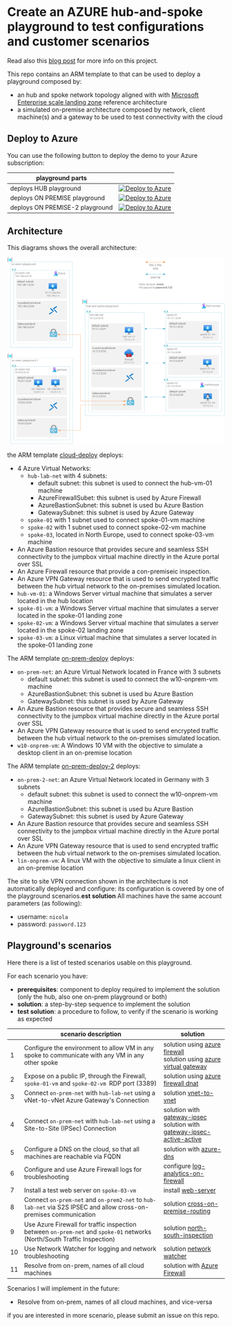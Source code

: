 # Create an AZURE hub-and-spoke playground to test configurations and customer scenarios

Read also this [blog post](https://nicolgit.github.io/azure-hub-and-spoke-playground/) for more info on this project.

This repo contains an ARM template to that can be used to deploy a playground composed by:
  * an hub and spoke network topology aligned with with <a href="https://docs.microsoft.com/en-us/azure/cloud-adoption-framework/ready/enterprise-scale/architecture" target="_blank">Microsoft Enterprise scale landing zone</a> reference architecture
  * a simulated on-premise architecture composed by network, client machine(s) and a gateway to be used to test connectivity with the cloud

## Deploy to Azure
You can use the following button to deploy the demo to your Azure subscription:

| playground parts| &nbsp; |
|---|---|
| deploys HUB playground | [![Deploy to Azure](https://aka.ms/deploytoazurebutton)](https://portal.azure.com/#create/Microsoft.Template/uri/https%3A%2F%2Fraw.githubusercontent.com%2Fnicolgit%2Fhub-and-spoke-playground%2Fmain%2Fcloud-deploy.json)
| deploys ON PREMISE playground | [![Deploy to Azure](https://aka.ms/deploytoazurebutton)](https://portal.azure.com/#create/Microsoft.Template/uri/https%3A%2F%2Fraw.githubusercontent.com%2Fnicolgit%2Fhub-and-spoke-playground%2Fmain%2Fon-prem-deploy.json) |
| deploys ON PREMISE-2 playground | [![Deploy to Azure](https://aka.ms/deploytoazurebutton)](https://portal.azure.com/#create/Microsoft.Template/uri/https%3A%2F%2Fraw.githubusercontent.com%2Fnicolgit%2Fhub-and-spoke-playground%2Fmain%2Fon-prem-deploy-2.json) |

## Architecture
This diagrams shows the overall architecture:

![Architecture](images/architecture.png)


the ARM template [cloud-deploy](cloud-deploy.json) deploys:
* 4 Azure Virtual Networks:
    * `hub-lab-net` with 4 subnets:
        * default subnet: this subnet is used to connect the hub-vm-01 machine
        * AzureFirewallSubet: this subnet is used by Azure Firewall
        * AzureBastionSubnet: this subnet is used bu Azure Bastion
        * GatewaySubnet: this subnet is used by Azure Gateway
    * `spoke-01` with 1 subnet used to connect spoke-01-vm machine
    * `spoke-02` with 1 subnet used to connect spoke-02-vm machine
    * `spoke-03`, located in North Europe, used to connect spoke-03-vm machine
* An Azure Bastion resource that provides secure and seamless SSH connectivity to the jumpbox virtual machine directly in the Azure portal over SSL
* An Azure Firewall resource that provide a con-premiseic inspection.
* An Azure VPN Gateway resource that is used to send encrypted traffic between the hub virtual network to the on-premises simulated location.
* `hub-vm-01`: a Windows Server virtual machine that simulates a server located in the hub location
* `spoke-01-vm`: a Windows Server virtual machine that simulates a server located in the spoke-01 landing zone
* `spoke-02-vm`: a Windows Server virtual machine that simulates a server located in the spoke-02 landing zone
* `spoke-03-vm`: a Linux virtual machine that simulates a server located in the spoke-01 landing zone

The ARM template [on-prem-deploy](on-prem-deploy.json) deploys:
* `on-prem-net`: an Azure Virtual Network located in France with 3 subnets
    * default subnet: this subnet is used to connect the w10-onprem-vm machine
    * AzureBastionSubnet: this subnet is used bu Azure Bastion
    * GatewaySubnet: this subnet is used by Azure Gateway
* An Azure Bastion resource that provides secure and seamless SSH connectivity to the jumpbox virtual machine directly in the Azure portal over SSL
* An Azure VPN Gateway resource that is used to send encrypted traffic between the hub virtual network to the on-premises simulated location.
* `w10-onprem-vm`: A Windows 10 VM with the objective to simulate a desktop client in an on-premise location

The ARM template [on-prem-deploy-2](on-prem-deploy-2.json) deploys:
* `on-prem-2-net`: an Azure Virtual Network located in Germany with 3 subnets
    * default subnet: this subnet is used to connect the w10-onprem-vm machine
    * AzureBastionSubnet: this subnet is used bu Azure Bastion
    * GatewaySubnet: this subnet is used by Azure Gateway
* An Azure Bastion resource that provides secure and seamless SSH connectivity to the jumpbox virtual machine directly in the Azure portal over SSL
* An Azure VPN Gateway resource that is used to send encrypted traffic between the hub virtual network to the on-premises simulated location.
* `lin-onprem-vm`: A linux VM with the objective to simulate a linux client in an on-premise location

The site to site VPN connection shown in the architecture is not automatically deployed and configure: its configuration is covered by one of the playground scenarios.**est solution**
All machines have the same account parameters (as following):
* username: `nicola`
* password: `password.123`

## Playground's scenarios
Here there is a list of tested scenarios usable on this playground.

For each scenario you have:

* **prerequisites**: component to deploy required to implement the solution (only the hub, also one on-prem playground or both)
* **solution**: a step-by-step sequence to implement the solution
* **test solution**: a procedure to follow, to verify if the scenario is working as expected


| | scenario description | solution |
|---|---|---|
| 1 | Configure the environment to allow VM in any spoke to communicate with any VM in any other spoke | solution using [azure firewall](scenarios/ping-any-to-any-firewall.md)<br/> solution using [azure virtual gateway](scenarios/ping-any-to-any-gateway.md) 
| 2| Expose on a public IP, through the Firewall, `spoke-01-vm` and `spoke-02-vm `RDP port (3389) | solution using [azure firewall dnat](scenarios/dnat-01-02.md)
| 3 | Connect `on-prem-net` with `hub-lab-net` using a vNet-to-vNet Azure Gateway's Connection | solution [vnet-to-vnet](scenarios/vnet-to-vnet.md)
| 4 | Connect `on-prem-net` with `hub-lab-net` using a Site-to-Site (IPSec) Connection | solution with [gateway-ipsec](scenarios/ipsec.md)<br/> solution with [gateway-ipsec-active-active](scenarios/ipsec-active-active.md)
| 5 | Configure a DNS on the cloud, so that all machines are reachable via FQDN |  solution with [azure-dns](scenarios/dns.md)
| 6 | Configure and use Azure Firewall logs for troubleshooting | configure  [log-analytics-on-firewall](scenarios/logs.md)
| 7 | Install a test web server on `spoke-03-vm` | install [web-server](scenarios/web.md) |
| 8 | Connect `on-prem-net` and `on-prem2-net` to `hub-lab-net` via S2S IPSEC and allow cross-on-premises communication | solution [cross-on-premise-routing](scenarios/cross-on-premise-routing.md) |
| 9 | Use Azure Firewall for traffic inspection between `on-prem-net` and `spoke-01` networks  (North/South Traffic Inspection) | solution [north-south-inspection](scenarios/solution-north-south-inspection.md)
| 10 | Use Network Watcher for logging and network troubleshooting | solution [network watcher](scenarios/network-watcher.md)
| 11 | Resolve from on-prem, names of all cloud machines | solution with [Azure Firewall](/scenarios/dns-on-prem.md) | 

Scenarios I will implement in the future:

* Resolve from on-prem, names of all cloud machines, and vice-versa

if you are interested in more scenario, please submit an issue on this repo.